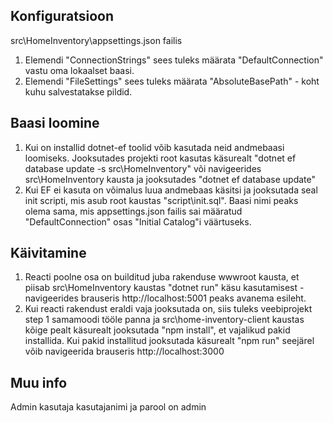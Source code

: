 ## Konfiguratsioon

src\HomeInventory\appsettings.json failis

1. Elemendi "ConnectionStrings" sees tuleks määrata "DefaultConnection" vastu oma lokaalset baasi.
2. Elemendi "FileSettings" sees tuleks määrata "AbsoluteBasePath" - koht kuhu salvestatakse pildid.

## Baasi loomine

1. Kui on installid dotnet-ef toolid võib kasutada neid andmebaasi loomiseks. Jooksutades projekti root kasutas käsurealt "dotnet ef database update -s src\HomeInventory" või navigeerides src\HomeInventory kausta ja jooksutades "dotnet ef database update"
2. Kui EF ei kasuta on võimalus luua andmebaas käsitsi ja jooksutada seal init scripti, mis asub root kaustas "script\init.sql". Baasi nimi peaks olema sama, mis appsettings.json failis sai määratud "DefaultConnection" osas "Initial Catalog"i väärtuseks.

## Käivitamine

1. Reacti poolne osa on builditud juba rakenduse wwwroot kausta, et piisab src\HomeInventory kaustas "dotnet run" käsu kasutamisest - navigeerides brauseris http://localhost:5001 peaks avanema esileht.
2. Kui reacti rakendust eraldi vaja jooksutada on, siis tuleks veebiprojekt step 1 samamoodi tööle panna ja src\home-inventory-client kaustas kõige pealt käsurealt jooksutada "npm install", et vajalikud pakid installida. Kui pakid installitud jooksutada käsurealt "npm run" seejärel võib navigeerida brauseris http://localhost:3000

## Muu info

Admin kasutaja kasutajanimi ja parool on admin
